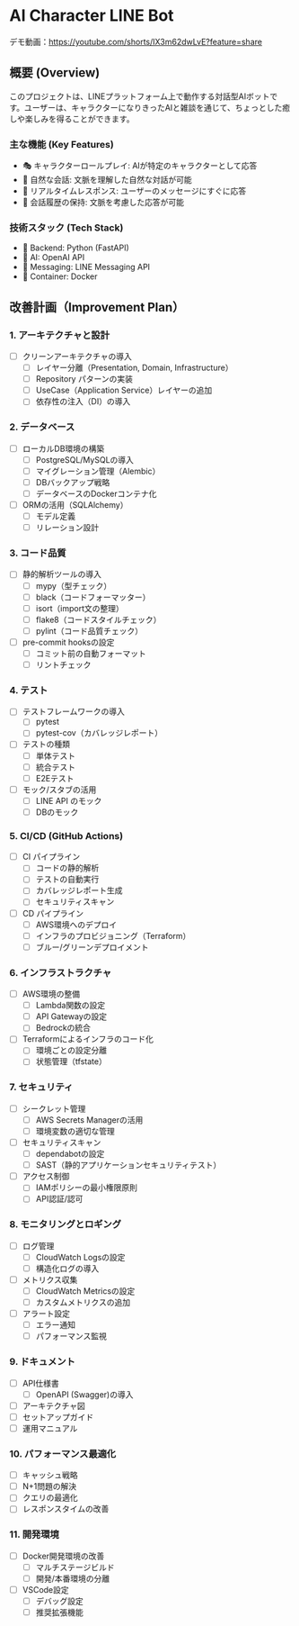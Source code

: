 # AI Character LINE Bot

デモ動画：https://youtube.com/shorts/IX3m62dwLvE?feature=share

## 概要 (Overview)
このプロジェクトは、LINEプラットフォーム上で動作する対話型AIボットです。ユーザーは、キャラクターになりきったAIと雑談を通じて、ちょっとした癒しや楽しみを得ることができます。

### 主な機能 (Key Features)
- 🎭 キャラクターロールプレイ: AIが特定のキャラクターとして応答
- 💬 自然な会話: 文脈を理解した自然な対話が可能
- 🔄 リアルタイムレスポンス: ユーザーのメッセージにすぐに応答
- 📝 会話履歴の保持: 文脈を考慮した応答が可能

### 技術スタック (Tech Stack)
- 🐍 Backend: Python (FastAPI)
- 🤖 AI: OpenAI API
- 💬 Messaging: LINE Messaging API
- 🐳 Container: Docker




## 改善計画（Improvement Plan）

### 1. アーキテクチャと設計
- [ ] クリーンアーキテクチャの導入
  - [ ] レイヤー分離（Presentation, Domain, Infrastructure）
  - [ ] Repository パターンの実装
  - [ ] UseCase（Application Service）レイヤーの追加
  - [ ] 依存性の注入（DI）の導入

### 2. データベース
- [ ] ローカルDB環境の構築
  - [ ] PostgreSQL/MySQLの導入
  - [ ] マイグレーション管理（Alembic）
  - [ ] DBバックアップ戦略
  - [ ] データベースのDockerコンテナ化
- [ ] ORMの活用（SQLAlchemy）
  - [ ] モデル定義
  - [ ] リレーション設計

### 3. コード品質
- [ ] 静的解析ツールの導入
  - [ ] mypy（型チェック）
  - [ ] black（コードフォーマッター）
  - [ ] isort（import文の整理）
  - [ ] flake8（コードスタイルチェック）
  - [ ] pylint（コード品質チェック）
- [ ] pre-commit hooksの設定
  - [ ] コミット前の自動フォーマット
  - [ ] リントチェック

### 4. テスト
- [ ] テストフレームワークの導入
  - [ ] pytest
  - [ ] pytest-cov（カバレッジレポート）
- [ ] テストの種類
  - [ ] 単体テスト
  - [ ] 統合テスト
  - [ ] E2Eテスト
- [ ] モック/スタブの活用
  - [ ] LINE API のモック
  - [ ] DBのモック

### 5. CI/CD (GitHub Actions)
- [ ] CI パイプライン
  - [ ] コードの静的解析
  - [ ] テストの自動実行
  - [ ] カバレッジレポート生成
  - [ ] セキュリティスキャン
- [ ] CD パイプライン
  - [ ] AWS環境へのデプロイ
  - [ ] インフラのプロビジョニング（Terraform）
  - [ ] ブルー/グリーンデプロイメント

### 6. インフラストラクチャ
- [ ] AWS環境の整備
  - [ ] Lambda関数の設定
  - [ ] API Gatewayの設定
  - [ ] Bedrockの統合
- [ ] Terraformによるインフラのコード化
  - [ ] 環境ごとの設定分離
  - [ ] 状態管理（tfstate）

### 7. セキュリティ
- [ ] シークレット管理
  - [ ] AWS Secrets Managerの活用
  - [ ] 環境変数の適切な管理
- [ ] セキュリティスキャン
  - [ ] dependabotの設定
  - [ ] SAST（静的アプリケーションセキュリティテスト）
- [ ] アクセス制御
  - [ ] IAMポリシーの最小権限原則
  - [ ] API認証/認可

### 8. モニタリングとロギング
- [ ] ログ管理
  - [ ] CloudWatch Logsの設定
  - [ ] 構造化ログの導入
- [ ] メトリクス収集
  - [ ] CloudWatch Metricsの設定
  - [ ] カスタムメトリクスの追加
- [ ] アラート設定
  - [ ] エラー通知
  - [ ] パフォーマンス監視

### 9. ドキュメント
- [ ] API仕様書
  - [ ] OpenAPI (Swagger)の導入
- [ ] アーキテクチャ図
- [ ] セットアップガイド
- [ ] 運用マニュアル

### 10. パフォーマンス最適化
- [ ] キャッシュ戦略
- [ ] N+1問題の解決
- [ ] クエリの最適化
- [ ] レスポンスタイムの改善

### 11. 開発環境
- [ ] Docker開発環境の改善
  - [ ] マルチステージビルド
  - [ ] 開発/本番環境の分離
- [ ] VSCode設定
  - [ ] デバッグ設定
  - [ ] 推奨拡張機能
